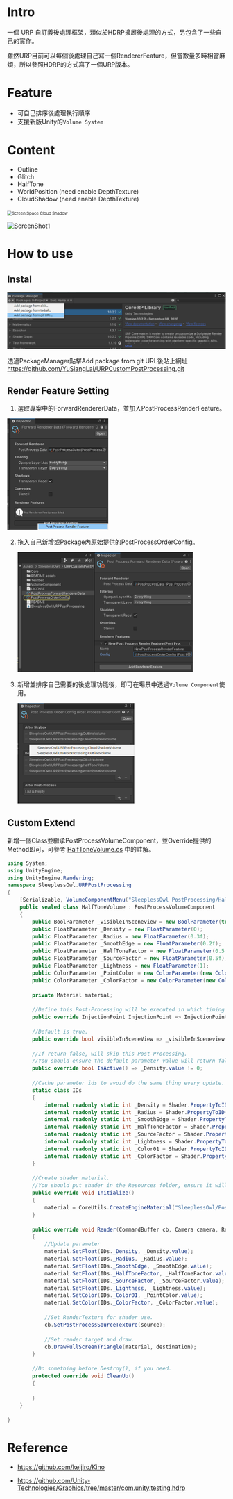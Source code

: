 ﻿

# Intro

一個 URP 自訂義後處理框架，類似於HDRP擴展後處理的方式，另包含了一些自己的實作。

雖然URP目前可以每個後處理自己寫一個RendererFeature，但當數量多時相當麻煩，所以參照HDRP的方式寫了一個URP版本。

# Feature

* 可自己排序後處理執行順序
* 支援新版Unity的`Volume System`

# Content

* Outline
* Glitch
* HalfTone
* WorldPosition (need enable DepthTexture)
* CloudShadow (need enable DepthTexture)

<img src="README.assets/Screen%20Space%20Cloud%20Shadow.gif" alt="Screen Space Cloud Shadow" style="zoom: 67%;" />

![ScreenShot1](README.assets/ScreenShot1.gif)

# How to use

## Instal

![image-20210103235138876](README.assets/image-20210103235138876.png)

透過PackageManager點擊Add package from git URL後貼上網址 
https://github.com/YuSiangLai/URPCustomPostProcessing.git

## Render Feature Setting

1. 選取專案中的ForwardRendererData，並加入PostProcessRenderFeature。

<img src="README.assets/image-20210103211531529.png" alt="image-20210103211531529" style="zoom:50%;" />

2. 拖入自己新增或Package內原始提供的PostProcessOrderConfig。

   <img src="README.assets/image-20210103211835888.png" alt="image-20210103211835888" style="zoom:50%;" />

3. 新增並排序自己需要的後處理功能後，即可在場景中透過`Volume Component`使用。

   <img src="README.assets/image-20210103212125330.png" alt="image-20210103212125330" style="zoom:50%;" />

## Custom Extend

新增一個Class並繼承PostProcessVolumeComponent，並Override提供的Method即可，可參考 [HalfToneVolume.cs](VolumeComponent\HalfToneVolume.cs) 中的註解。

```c#
using System;
using UnityEngine;
using UnityEngine.Rendering;
namespace SleeplessOwl.URPPostProcessing
{
    [Serializable, VolumeComponentMenu("SleeplessOwl PostProcessing/HalfTone")]
    public sealed class HalfToneVolume : PostProcessVolumeComponent
    {
        public BoolParameter _visibleInSceneview = new BoolParameter(true);
        public FloatParameter _Density = new FloatParameter(0);
        public FloatParameter _Radius = new FloatParameter(0.3f);
        public FloatParameter _SmoothEdge = new FloatParameter(0.2f);
        public FloatParameter _HalfToneFactor = new FloatParameter(0.5f);
        public FloatParameter _SourceFactor = new FloatParameter(0.5f);
        public FloatParameter _Lightness = new FloatParameter(1);
        public ColorParameter _PointColor = new ColorParameter(new Color(0, 0, 0, 1));
        public ColorParameter _ColorFactor = new ColorParameter(new Color(1, 1, 1, 1));

        private Material material;

        //Define this Post-Processing will be executed in which timing in URP pipeline.
        public override InjectionPoint InjectionPoint => InjectionPoint.BeforePostProcess;

        //Default is true.
        public override bool visibleInSceneView => _visibleInSceneview.value;

        //If return false, will skip this Post-Processing.
        //You should ensure the default parameter value will return false in this method, let disable volume component work.
        public override bool IsActive() => _Density.value != 0;

        //Cache parameter ids to avoid do the same thing every update.
        static class IDs
        {
            internal readonly static int _Density = Shader.PropertyToID("_Density");
            internal readonly static int _Radius = Shader.PropertyToID("_Radius");
            internal readonly static int _SmoothEdge = Shader.PropertyToID("_SmoothEdge");
            internal readonly static int _HalfToneFactor = Shader.PropertyToID("_HalfToneFactor");
            internal readonly static int _SourceFactor = Shader.PropertyToID("_SourceFactor");
            internal readonly static int _Lightness = Shader.PropertyToID("_Lightness");
            internal readonly static int _Color01 = Shader.PropertyToID("_Color01");
            internal readonly static int _ColorFactor = Shader.PropertyToID("_ColorFactor");
        }

        //Create shader material.
        //You should put shader in the Resources folder, ensure it will be included in Asset Bundle, or add it use another way by yourself.
        public override void Initialize()
        {
            material = CoreUtils.CreateEngineMaterial("SleeplessOwl/Post-Processing/HalfTone");
        }

        public override void Render(CommandBuffer cb, Camera camera, RenderTargetIdentifier source, RenderTargetIdentifier destination)
        {
            //Update parameter
            material.SetFloat(IDs._Density, _Density.value);
            material.SetFloat(IDs._Radius, _Radius.value);
            material.SetFloat(IDs._SmoothEdge, _SmoothEdge.value);
            material.SetFloat(IDs._HalfToneFactor, _HalfToneFactor.value);
            material.SetFloat(IDs._SourceFactor, _SourceFactor.value);
            material.SetFloat(IDs._Lightness, _Lightness.value);
            material.SetColor(IDs._Color01, _PointColor.value);
            material.SetColor(IDs._ColorFactor, _ColorFactor.value);

            //Set RenderTexture for shader use.
            cb.SetPostProcessSourceTexture(source);

            //Set render target and draw.
            cb.DrawFullScreenTriangle(material, destination);
        }

        //Do something before Destroy(), if you need.
        protected override void CleanUp()
        {

        }
    }

}
```



# Reference

* https://github.com/keijiro/Kino

* https://github.com/Unity-Technologies/Graphics/tree/master/com.unity.testing.hdrp
